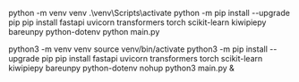 python -m venv venv 
.\venv\Scripts\activate
python -m pip install --upgrade pip
pip install fastapi uvicorn transformers torch scikit-learn kiwipiepy bareunpy python-dotenv
python main.py


python3 -m venv venv
source venv/bin/activate
python3 -m pip install --upgrade pip
pip install fastapi uvicorn transformers torch scikit-learn kiwipiepy bareunpy python-dotenv
nohup python3 main.py &
